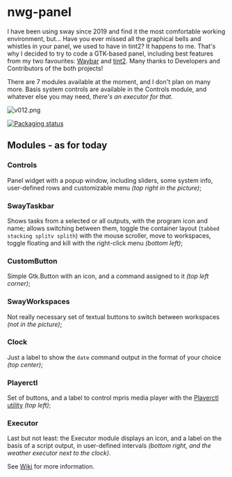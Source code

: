 # nwg-panel
I have been using sway since 2019 and find it the most comfortable working environment, but... 
Have you ever missed all the graphical bells and whistles in your panel, we used to have in tint2? It happens to me. 
That's why I decided to try to code a GTK-based panel, including best features from my two favourites: 
[Waybar](https://github.com/Alexays/Waybar) and [tint2](https://gitlab.com/o9000/tint2). Many thanks to Developers
and Contributors of the both projects!

There are 7 modules available at the moment, and I don't plan on many more. Basis system controls are available in the 
Controls module, and whatever else you may need, *there's an executor for that*.

![v012.png](https://scrot.cloud/images/2021/02/21/v012.png)

[![Packaging status](https://repology.org/badge/vertical-allrepos/nwg-panel.svg)](https://repology.org/project/nwg-panel/versions)

## Modules - as for today

### Controls

Panel widget with a popup window, including sliders, some system info, user-defined rows 
and customizable menu *(top right in the picture)*;

### SwayTaskbar 

Shows tasks from a selected or all outputs, with the program icon and name; allows switching between them,
toggle the container layout (`tabbed stacking splitv splith`) with the mouse scroller, move to workspaces,
toggle floating and kill with the right-click menu *(bottom left)*;

### CustomButton 

Simple Gtk.Button with an icon, and a command assigned to it *(top left corner)*;

### SwayWorkspaces

Not really necessary set of textual buttons to switch between workspaces *(not in the picture)*;

### Clock

Just a label to show the `date` command output in the format of your choice *(top center)*;

### Playerctl

Set of buttons, and a label to control mpris media player with the 
[Playerctl utility](https://github.com/altdesktop/playerctl) *(top left)*;

### Executor 

Last but not least: the Executor module displays an icon, and a label on the basis of a script 
output, in user-defined intervals *(bottom right, and the weather executor next to the clock)*.

See [Wiki](https://github.com/nwg-piotr/nwg-panel/wiki) for more information.
